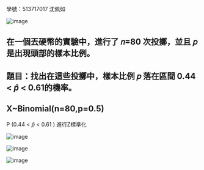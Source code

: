 學號：513717017 沈佩如

![image](https://github.com/user-attachments/assets/f2e23ad6-fa17-4670-9175-d3d2a25487dd)

## 在一個丟硬幣的實驗中，進行了 𝑛=80 次投擲，並且 𝑝 是出現頭部的樣本比例。

## 題目：找出在這些投擲中，樣本比例 𝑝 落在區間 0.44 < $\hat{p}$ < 0.61的機率。

## X~Binomial(n=80,p=0.5)

P (0.44 < $\hat{p}$ < 0.61 ) 進行Z標準化

![image](https://github.com/user-attachments/assets/4aa47485-d8bd-4026-a336-a9490aa55dd2)



![image](https://github.com/user-attachments/assets/c30c6a23-7296-451e-babb-0d5f7d3b264b)

![image](https://github.com/user-attachments/assets/8af90157-1236-410b-ab99-2e0f7e5d4d3b)
